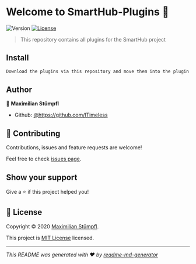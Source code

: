# Welcome to SmartHub-Plugins 👋
![Version](https://img.shields.io/badge/version-0.0.2-blue.svg?cacheSeconds=2592000)
[![License](https://img.shields.io/badge/License-MIT%20License-yellow)](https://github.com/SmartHub-Io/SmartHub-Plugins/blob/master/LICENSE)

> This repository contains all plugins for the SmartHub project

## Install

```sh
Download the plugins via this repository and move them into the plugin folder or download them via Smarthub
```

## Author

👤 **Maximilian Stümpfl**

* Github: [@https:\/\/github.com\/lTimeless](https://github.com/https:\/\/github.com\/lTimeless)

## 🤝 Contributing

Contributions, issues and feature requests are welcome!

Feel free to check [issues page](https://github.com/SmartHub-Io/SmartHub-Plugins/issues). 

## Show your support

Give a ⭐️ if this project helped you!


## 📝 License

Copyright © 2020 [Maximilian Stümpfl](https://github.com/https:\/\/github.com\/lTimeless).

This project is [MIT License](https://github.com/SmartHub-Io/SmartHub/blob/master/LICENSE) licensed.

***
_This README was generated with ❤️ by [readme-md-generator](https://github.com/kefranabg/readme-md-generator)_